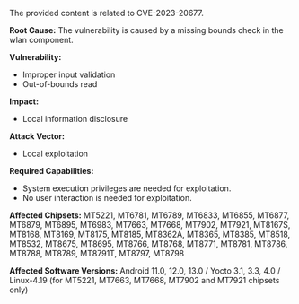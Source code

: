 The provided content is related to CVE-2023-20677.

**Root Cause:**
The vulnerability is caused by a missing bounds check in the wlan component.

**Vulnerability:**
- Improper input validation
- Out-of-bounds read

**Impact:**
- Local information disclosure

**Attack Vector:**
- Local exploitation

**Required Capabilities:**
- System execution privileges are needed for exploitation.
- No user interaction is needed for exploitation.

**Affected Chipsets:**
MT5221, MT6781, MT6789, MT6833, MT6855, MT6877, MT6879, MT6895, MT6983, MT7663, MT7668, MT7902, MT7921, MT8167S, MT8168, MT8169, MT8175, MT8185, MT8362A, MT8365, MT8385, MT8518, MT8532, MT8675, MT8695, MT8766, MT8768, MT8771, MT8781, MT8786, MT8788, MT8789, MT8791T, MT8797, MT8798

**Affected Software Versions:**
Android 11.0, 12.0, 13.0 / Yocto 3.1, 3.3, 4.0 / Linux-4.19 (for MT5221, MT7663, MT7668, MT7902 and MT7921 chipsets only)